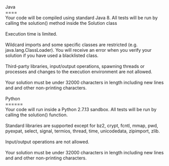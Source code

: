 <div style="width: 100%;">Java<br>
====<br>
Your code will be compiled using standard Java 8. All tests will be run by calling the solution() method inside the Solution class<br>
<br>
Execution time is limited.<br>
<br>
Wildcard imports and some specific classes are restricted (e.g. java.lang.ClassLoader). You will receive an error when you verify your solution if you have used a blacklisted class.<br>
<br>
Third-party libraries, input/output operations, spawning threads or processes and changes to the execution environment are not allowed.<br>
<br>
Your solution must be under 32000 characters in length including new lines and and other non-printing characters.<br>
<br>
Python<br>
======<br>
Your code will run inside a Python 2.7.13 sandbox. All tests will be run by calling the solution() function.<br>
<br>
Standard libraries are supported except for bz2, crypt, fcntl, mmap, pwd, pyexpat, select, signal, termios, thread, time, unicodedata, zipimport, zlib.<br>
<br>
Input/output operations are not allowed.<br>
<br>
Your solution must be under 32000 characters in length including new lines and and other non-printing characters.<br>
</div>